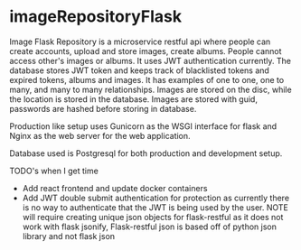 # imageRepositoryFlask

Image Flask Repository is a microservice restful api where people can create accounts, upload and store images, create albums. People cannot access other's images or albums. It uses JWT authentication currently. The database stores JWT token and keeps track of blacklisted tokens and expired tokens, albums and images. It has examples of one to one, one to many, and many to many relationships. Images are stored on the disc, while the location is stored in the database. Images are stored with guid, passwords are hashed before storing in database.

Production like setup uses Gunicorn as the WSGI interface for flask and Nginx as the web server for the web application.

Database used is Postgresql for both production and development setup.

TODO's when I get time
- Add react frontend and update docker containers
- Add JWT double submit authentication for protection as currently there is no way to authenticate that the JWT is being used by the user. NOTE will require creating unique json objects for flask-restful as it does not work with flask jsonify, Flask-restful json is based off of python json library and not flask json
